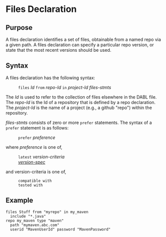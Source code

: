 # Files Declaration

## Purpose

A files declaration identifies a set of files, obtainable from a named repo via a given path.
A files declaration can specify a particular repo version, or state that the most
recent versions should be used.

## Syntax

A files declaration has the following syntax:

<dl>
<dd><code>files</code> <i>Id</i> <code>from</code> <i>repo-Id</i> <code>in</code>
<i>project-Id files-stmts</i>
</dl>

The *Id* is used to refer to the collection of files elsewhere in the DABL file.
The *repo-Id* is the Id of a repository that is defined by a repo declaration.
The *project-Id* is the name of a project (e.g., a github "repo") within the
repository.

*files-stmts* consists of zero or more `prefer` statements. The syntax of a
`prefer` statement is as follows:

<dl>
<dd><code>prefer</code> <i>preference</i>
</dl>

where *preference* is one of,

<dl>
<dd><code>latest</code> <i>version-criteria</i></dd>
<dd><i><a href="version_spec.md">version-spec</a></i></dd>
</dl>

and version-criteria is one of,

<dl>
<dd><code>compatible with</code></dd>
<dd><code>tested with</code></dd>
</dl>

## Example

```
files Stuff from "myrepo" in my_maven
  include "*.java"
repo my_maven type "maven"
  path "mymaven.abc.com"
  userid "MavenUserId" password "MavenPassword"
```
